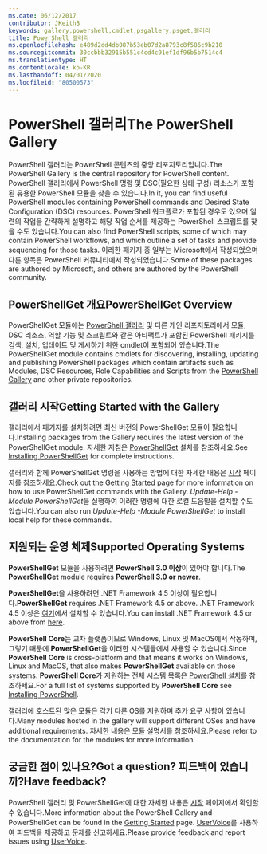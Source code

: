 ```yaml
---
ms.date: 06/12/2017
contributor: JKeithB
keywords: gallery,powershell,cmdlet,psgallery,psget,갤러리
title: PowerShell 갤러리
ms.openlocfilehash: e489d2dd4db087b53eb07d2a8793c8f586c9b210
ms.sourcegitcommit: 30ccbbb32915b551c4cd4c91ef1df96b5b7514c4
ms.translationtype: HT
ms.contentlocale: ko-KR
ms.lasthandoff: 04/01/2020
ms.locfileid: "80500573"
---
```

# <a name="the-powershell-gallery"></a><span data-ttu-id="1d925-103">PowerShell 갤러리</span><span class="sxs-lookup"><span data-stu-id="1d925-103">The PowerShell Gallery</span></span>

<span data-ttu-id="1d925-104">PowerShell 갤러리는 PowerShell 콘텐츠의 중앙 리포지토리입니다.</span><span class="sxs-lookup"><span data-stu-id="1d925-104">The PowerShell Gallery is the central repository for PowerShell content.</span></span> <span data-ttu-id="1d925-105">PowerShell 갤러리에서 PowerShell 명령 및 DSC(필요한 상태 구성) 리소스가 포함된 유용한 PowerShell 모듈을 찾을 수 있습니다.</span><span class="sxs-lookup"><span data-stu-id="1d925-105">In it, you can find useful PowerShell modules containing PowerShell commands and Desired State Configuration (DSC) resources.</span></span>
<span data-ttu-id="1d925-106">PowerShell 워크플로가 포함된 경우도 있으며 일련의 작업을 간략하게 설명하고 해당 작업 순서를 제공하는 PowerShell 스크립트를 찾을 수도 있습니다.</span><span class="sxs-lookup"><span data-stu-id="1d925-106">You can also find PowerShell scripts, some of which may contain PowerShell workflows, and which outline a set of tasks and provide sequencing for those tasks.</span></span> <span data-ttu-id="1d925-107">이러한 패키지 중 일부는 Microsoft에서 작성되었으며 다른 항목은 PowerShell 커뮤니티에서 작성되었습니다.</span><span class="sxs-lookup"><span data-stu-id="1d925-107">Some of these packages are authored by Microsoft, and others are authored by the PowerShell community.</span></span>

## <a name="powershellget-overview"></a><span data-ttu-id="1d925-108">PowerShellGet 개요</span><span class="sxs-lookup"><span data-stu-id="1d925-108">PowerShellGet Overview</span></span>

<span data-ttu-id="1d925-109">PowerShellGet 모듈에는 [PowerShell 갤러리](https://www.PowerShellGallery.com) 및 다른 개인 리포지토리에서 모듈, DSC 리소스, 역할 기능 및 스크립트와 같은 아티팩트가 포함된 PowerShell 패키지를 검색, 설치, 업데이트 및 게시하기 위한 cmdlet이 포함되어 있습니다.</span><span class="sxs-lookup"><span data-stu-id="1d925-109">The PowerShellGet module contains cmdlets for discovering, installing, updating and publishing PowerShell packages which contain artifacts such as Modules, DSC Resources, Role Capabilities and Scripts from the [PowerShell Gallery](https://www.PowerShellGallery.com) and other private repositories.</span></span>

## <a name="getting-started-with-the-gallery"></a><span data-ttu-id="1d925-110">갤러리 시작</span><span class="sxs-lookup"><span data-stu-id="1d925-110">Getting Started with the Gallery</span></span>

<span data-ttu-id="1d925-111">갤러리에서 패키지를 설치하려면 최신 버전의 PowerShellGet 모듈이 필요합니다.</span><span class="sxs-lookup"><span data-stu-id="1d925-111">Installing packages from the Gallery requires the latest version of the PowerShellGet module.</span></span> <span data-ttu-id="1d925-112">자세한 지침은 [PowerShellGet](installing-psget.md) 설치를 참조하세요.</span><span class="sxs-lookup"><span data-stu-id="1d925-112">See [Installing PowerShellGet](installing-psget.md) for complete instructions.</span></span>

<span data-ttu-id="1d925-113">갤러리와 함께 PowerShellGet 명령을 사용하는 방법에 대한 자세한 내용은 [시작](getting-started.md) 페이지를 참조하세요.</span><span class="sxs-lookup"><span data-stu-id="1d925-113">Check out the [Getting Started](getting-started.md) page for more information on how to use PowerShellGet commands with the Gallery.</span></span> <span data-ttu-id="1d925-114">*Update-Help -Module PowerShellGet*을 실행하여 이러한 명령에 대한 로컬 도움말을 설치할 수도 있습니다.</span><span class="sxs-lookup"><span data-stu-id="1d925-114">You can also run *Update-Help -Module PowerShellGet* to install local help for these commands.</span></span>

## <a name="supported-operating-systems"></a><span data-ttu-id="1d925-115">지원되는 운영 체제</span><span class="sxs-lookup"><span data-stu-id="1d925-115">Supported Operating Systems</span></span>

<span data-ttu-id="1d925-116">**PowerShellGet** 모듈을 사용하려면 **PowerShell 3.0 이상**이 있어야 합니다.</span><span class="sxs-lookup"><span data-stu-id="1d925-116">The **PowerShellGet** module requires **PowerShell 3.0 or newer**.</span></span>

<span data-ttu-id="1d925-117">**PowerShellGet**을 사용하려면 .NET Framework 4.5 이상이 필요합니다.</span><span class="sxs-lookup"><span data-stu-id="1d925-117">**PowerShellGet** requires .NET Framework 4.5 or above.</span></span> <span data-ttu-id="1d925-118">.NET Framework 4.5 이상은 [여기](https://msdn.microsoft.com/library/5a4x27ek.aspx)에서 설치할 수 있습니다.</span><span class="sxs-lookup"><span data-stu-id="1d925-118">You can install .NET Framework 4.5 or above from [here](https://msdn.microsoft.com/library/5a4x27ek.aspx).</span></span>

<span data-ttu-id="1d925-119">**PowerShell Core**는 교차 플랫폼이므로 Windows, Linux 및 MacOS에서 작동하며, 그렇기 때문에 **PowerShellGet**을 이러한 시스템들에서 사용할 수 있습니다.</span><span class="sxs-lookup"><span data-stu-id="1d925-119">Since **PowerShell Core** is cross-platform and that means it works on Windows, Linux and MacOS, that also makes **PowerShellGet** available on those systems.</span></span> <span data-ttu-id="1d925-120">**PowerShell Core**가 지원하는 전체 시스템 목록은 [PowerShell 설치](/powershell/scripting/install/installing-powershell)를 참조하세요.</span><span class="sxs-lookup"><span data-stu-id="1d925-120">For a full list of systems supported by **PowerShell Core** see [Installing PowerShell](/powershell/scripting/install/installing-powershell).</span></span>

<span data-ttu-id="1d925-121">갤러리에 호스트된 많은 모듈은 각기 다른 OS를 지원하며 추가 요구 사항이 있습니다.</span><span class="sxs-lookup"><span data-stu-id="1d925-121">Many modules hosted in the gallery will support different OSes and have additional requirements.</span></span>
<span data-ttu-id="1d925-122">자세한 내용은 모듈 설명서를 참조하세요.</span><span class="sxs-lookup"><span data-stu-id="1d925-122">Please refer to the documentation for the modules for more information.</span></span>

## <a name="got-a-question-have-feedback"></a><span data-ttu-id="1d925-123">궁금한 점이 있나요?</span><span class="sxs-lookup"><span data-stu-id="1d925-123">Got a question?</span></span> <span data-ttu-id="1d925-124">피드백이 있습니까?</span><span class="sxs-lookup"><span data-stu-id="1d925-124">Have feedback?</span></span>

<span data-ttu-id="1d925-125">PowerShell 갤러리 및 PowerShellGet에 대한 자세한 내용은 [시작](getting-started.md) 페이지에서 확인할 수 있습니다.</span><span class="sxs-lookup"><span data-stu-id="1d925-125">More information about the PowerShell Gallery and PowerShellGet can be found in the [Getting Started](getting-started.md) page.</span></span> <span data-ttu-id="1d925-126">[UserVoice](http://windowsserver.uservoice.com/forums/301869-powershell)를 사용하여 피드백을 제공하고 문제를 신고하세요.</span><span class="sxs-lookup"><span data-stu-id="1d925-126">Please provide feedback and report issues using [UserVoice](http://windowsserver.uservoice.com/forums/301869-powershell).</span></span>
